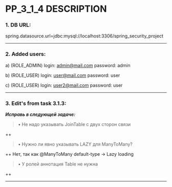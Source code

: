 # PP_3_1_4 DESCRIPTION #


### 1. DB URL: ###

spring.datasource.url=jdbc:mysql://localhost:3306/spring_security_project

------------------------------------------------------

### 2. Added users: ###

a) (ROLE_ADMIN) login: admin@mail.com password: admin
   
b) (ROLE_USER) login: user@mail.com password: user

c) (ROLE_USER) login: user2@mail.com password: user

------------------------------------------------------

### 3. Edit's from task 3.1.3: ###

***Исправь в следующей задаче:***

> • Не надо указывать JoinTable с двух сторон связи 

++

> • Нужно ли явно указывать LAZY для ManyToMany? 

++ Нет, так как @ManyToMany  default-type -> Lazy loading

> • У ролей аннотация Table не нужна 

++

------------------------------------------------------
